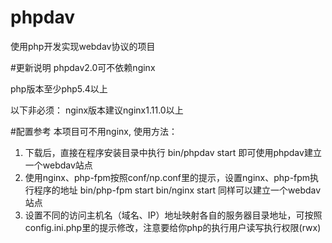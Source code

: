# phpdav
使用php开发实现webdav协议的项目

#更新说明
phpdav2.0可不依赖nginx

php版本至少php5.4以上

以下非必须：
nginx版本建议nginx1.11.0以上

#配置参考
本项目可不用nginx, 使用方法：
1. 下载后，直接在程序安装目录中执行
    bin/phpdav start
    即可使用phpdav建立一个webdav站点
2. 使用nginx、php-fpm按照conf/np.conf里的提示，设置nginx、php-fpm执行程序的地址
    bin/php-fpm start
    bin/nginx start
    同样可以建立一个webdav站点
3. 设置不同的访问主机名（域名、IP）地址映射各自的服务器目录地址，可按照config.ini.php里的提示修改，注意要给你php的执行用户读写执行权限(rwx)
